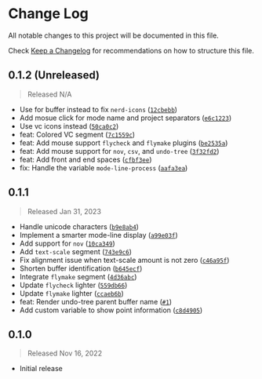 # Change Log

All notable changes to this project will be documented in this file.

Check [Keep a Changelog](http://keepachangelog.com/) for recommendations on how to structure this file.


## 0.1.2 (Unreleased)
> Released N/A

* Use for buffer instead to fix `nerd-icons` ([`12cbebb`](../../commit/12cbebb882ff88969ae9273c49cd0ce46c0f6b2f))
* Add mosue click for mode name and project separators ([`e6c1223`](../../commit/e6c122346fdf44beffc0445aebe1c6e46e8d7806))
* Use vc icons instead ([`50ca0c2`](../../commit/50ca0c29c0837e46fd874cd7caa6606ce3e94ffb))
* feat: Colored VC segment ([`7c1559c`](../../commit/7c1559c4da0202e7db18e782c8124f90e17de36a))
* feat: Add mouse support `flycheck` and `flymake` plugins ([`be2535a`](../../commit/be2535a2880b908584642ac9e8dc9da087573c84))
* feat: Add mouse support for `nov`, `csv`, and `undo-tree` ([`3f32fd2`](../../commit/3f32fd2fbaa767e6b7c2f33fb21b6c81f32a4f32))
* feat: Add front and end spaces ([`cfbf3ee`](../../commit/cfbf3eec6c23a4d41a45a6ac60218868de2c1e2b))
* fix: Handle the variable `mode-line-process` ([`aafa3ea`](../../commit/aafa3eaaa07104f04bf50edec003dfe8d89d755f))

## 0.1.1
> Released Jan 31, 2023

* Handle unicode characters ([`b9e8ab4`](../../commit/b9e8ab40dda69a8fc5c7e0bfe9524471b50635ad))
* Implement a smarter mode-line display ([`a99e03f`](../../commit/a99e03f570f6439f48e2fd8cc72afdfba83a08f7))
* Add support for `nov` ([`10ca349`](../../commit/10ca349c414abe6c9f602faabafc4ba4dbd19bde))
* Add `text-scale` segment ([`743e9c6`](../../commit/743e9c60d25c5558222f62a3135c7428ed393209))
* Fix alignment issue when text-scale amount is not zero ([`c46a95f`](../../commit/c46a95f1a09e8b209b4f2f80af5a882904cb94c9))
* Shorten buffer identification ([`b645ecf`](../../commit/b645ecf9452e9bc87d5fc0649b38581b2708ff83))
* Integrate `flymake` segment ([`4d36abc`](../../commit/4d36abc780d547aa07e250839b349421c60dc468))
* Update `flycheck` lighter ([`559db66`](../../commit/559db6644036ab6bb8d806081d6dcbd40b6d3876))
* Update `flymake` lighter ([`ccaeb6b`](../../commit/ccaeb6bb75a551bfe37f833ce32f762eea9622ef))
* feat: Render undo-tree parent buffer name ([`#1`](../../pull/1))
* Add custom variable to show point information ([`c8d4905`](../../commit/c8d4905ebd7001234066a1e321bbecd1cc10317f))

## 0.1.0
> Released Nov 16, 2022

* Initial release
